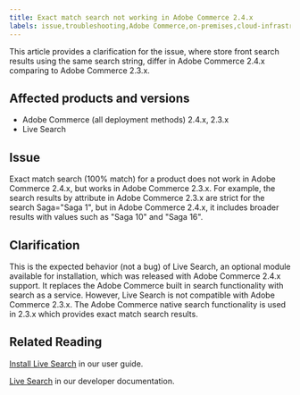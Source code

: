 ```yaml
---
title: Exact match search not working in Adobe Commerce 2.4.x
labels: issue,troubleshooting,Adobe Commerce,on-premises,cloud-infrastructure,clarification,exact match,product search,Live Search,native search,100% match,attribute,2.3.0,2.3.1,2.3.2,2.3.2-p2,2.3.3,2.3.3-p1,2.3.4,2,3,4-p1,2.3.4-p2,2.3.5-p1,2.3.5-p2,2.3.6,2.3.6-p1,2.3.7,2.3.7-p1,2.3.7-p2,2.3.7-p3,2.3.7-p4,2.4.0,2.4.0-p1,2.4.1,2.4.1-p1,2.4.2,2.4.2-p1,2.4.2-p2,2.4.3,2.4.3-p1,2.4.3-p2,2.4.3-p3,2.4.4,2.4.4-p1,2.4.5
---
```


This article provides a clarification for the issue, where store front search results using the same search string, differ in Adobe Commerce 2.4.x comparing to Adobe Commerce 2.3.x.

## Affected products and versions

- Adobe Commerce (all deployment methods) 2.4.x, 2.3.x
- Live Search

## Issue

Exact match search (100% match) for a product does not work in Adobe Commerce 2.4.x, but works in Adobe Commerce 2.3.x. For example, the search results by attribute in Adobe Commerce 2.3.x are strict for the search Saga="Saga 1", but in Adobe Commerce 2.4.x, it includes broader results with values such as "Saga 10" and "Saga 16".

## Clarification

This is the expected behavior (not a bug) of Live Search, an optional module available for installation, which was released with Adobe Commerce 2.4.x support. It replaces the Adobe Commerce built in search functionality with search as a service. However, Live Search is not compatible with Adobe Commerce 2.3.x. The Adobe Commerce native search functionality is used in 2.3.x which provides exact match search results.

## Related Reading

[Install Live Search](https://experienceleague.adobe.com/docs/commerce-merchant-services/live-search/onboard/install.html) in our user guide.

[Live Search](https://devdocs.magento.com/live-search/overview.html?itm_source=devdocs&itm_medium=search_page&itm_campaign=federated_search&itm_term=Live%20Search) in our developer documentation.
